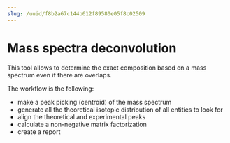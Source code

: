 ```yaml
---
slug: /uuid/f8b2a67c144b612f89580e05f8c02509
---
```


# Mass spectra deconvolution

This tool allows to determine the exact composition based on a mass spectrum even if there are overlaps.

The workflow is the following:

- make a peak picking (centroid) of the mass spectrum
- generate all the theoretical isotopic distribution of all entities to look for
- align the theoretical and experimental peaks
- calculate a non-negative matrix factorization
- create a report
